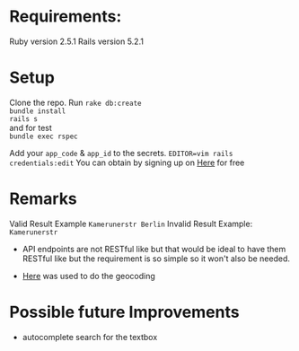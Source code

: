 # Requirements:

Ruby version 2.5.1
Rails version 5.2.1


# Setup

Clone the repo.
Run 
`rake db:create`  
`bundle install`  
`rails s`  
and for test  
`bundle exec rspec`

Add your `app_code` & `app_id` to the secrets.
`EDITOR=vim rails credentials:edit`
You can obtain by signing up on [Here](https://developer.here.com/plans) for free
# Remarks

Valid Result Example `Kamerunerstr Berlin`
Invalid Result Example: `Kamerunerstr`

- API endpoints are not RESTful like but that would be ideal to have them RESTful like but the requirement is so simple so it won't also be needed.

- [Here](https://www.here.com/en) was used to do the geocoding


# Possible future Improvements

- autocomplete search for the textbox
